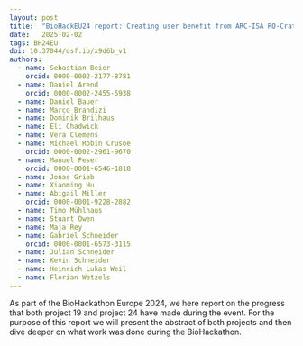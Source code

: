 ```yaml
---
layout: post
title:  "BioHackEU24 report: Creating user benefit from ARC-ISA RO-Crate machine-actionability & Increasing FAIRness of digital agrosystem resources by extending Bioschemas"
date:   2025-02-02
tags: BH24EU
doi: 10.37044/osf.io/x9d6b_v1
authors:
  - name: Sebastian Beier
    orcid: 0000-0002-2177-8781
  - name: Daniel Arend
    orcid: 0000-0002-2455-5938
  - name: Daniel Bauer
  - name: Marco Brandizi
  - name: Dominik Brilhaus
  - name: Eli Chadwick
  - name: Vera Clemens
  - name: Michael Robin Crusoe
    orcid: 0000-0002-2961-9670
  - name: Manuel Feser
    orcid: 0000-0001-6546-1818
  - name: Jonas Grieb
  - name: Xiaoming Hu
  - name: Abigail Miller
    orcid: 0000-0001-9228-2882
  - name: Timo Mühlhaus
  - name: Stuart Owen
  - name: Maja Rey
  - name: Gabriel Schneider
    orcid: 0000-0001-6573-3115
  - name: Julian Schneider
  - name: Kevin Schneider
  - name: Heinrich Lukas Weil
  - name: Florian Wetzels
---
```


As part of the BioHackathon Europe 2024, we here report on the progress that both project 19 and project 24 have made during the event. For the purpose of this report we will present the abstract of both projects and then dive deeper on what work was done during the BioHackathon.

